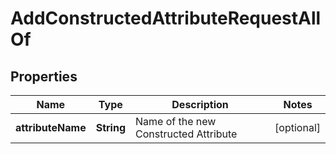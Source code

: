 

# AddConstructedAttributeRequestAllOf


## Properties

| Name | Type | Description | Notes |
|------------ | ------------- | ------------- | -------------|
|**attributeName** | **String** | Name of the new Constructed Attribute |  [optional] |




